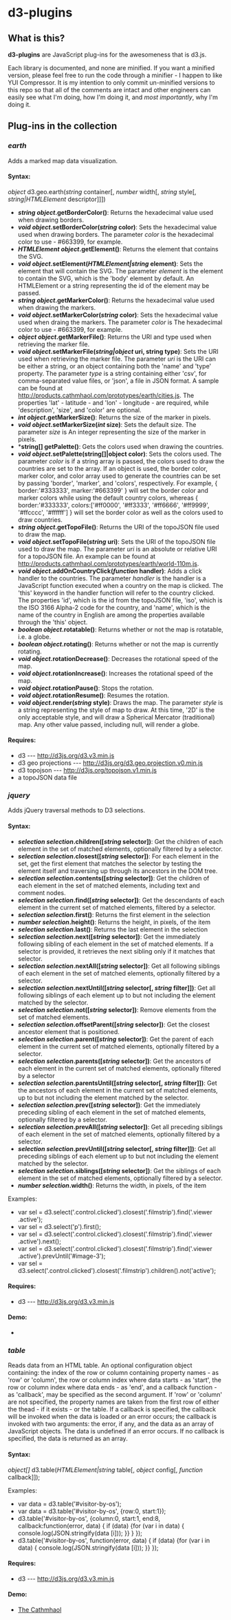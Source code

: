 d3-plugins
==========

## What is this?

**d3-plugins** are JavaScript plug-ins for the awesomeness that is d3.js.

Each library is documented, and none are minified. If you want a minified version, please feel free to run the code through a minifier - I happen to like YUI Compressor. It is my intention to only commit un-minified versions to this repo so that all of the comments are intact and other engineers can easily see what I'm doing, how I'm doing it, and *most importantly*, why I'm doing it.

## Plug-ins in the collection

### *earth*
Adds a marked map data visualization.

#### Syntax:
*object* d3.geo.earth(*string* container[, *number* width[, *string* style[, *string|HTMLElement* descriptor]]])

- ***string* *object*.getBorderColor()**: Returns the hexadecimal value used when drawing borders.
- ***void* *object*.setBorderColor(*string* color)**: Sets the hexadecimal value used when drawing borders. The parameter <em>color</em> is the hexadecimal color to use - #663399, for example.
- ***HTMLElement* *object*.getElement()**: Returns the element that contains the SVG.
- ***void* *object*.setElement(*HTMLElement|string* element)**: Sets the element that will contain the SVG. The parameter <em>element</em> is the element to contain the SVG, which is the 'body' element by default. An HTMLElement or a string representing the id of the element may be passed.
- ***string* *object*.getMarkerColor()**: Returns the hexadecimal value used when drawing the markers.
- ***void* *object*.setMarkerColor(*string* color)**: Sets the hexadecimal value used when draing the markers. The parameter <em>color</em> is The hexadecimal color to use - #663399, for example.
- ***object* *object*.getMarkerFile()**: Returns the URI and type used when retrieving the marker file.
- ***void* *object*.setMarkerFile(*string|object* uri, string type)**: Sets the URI used when retrieving the marker file. The parameter <em>uri</em> is the URI can be either a string, or an object containing both the 'name' and 'type' property. The parameter <em>type</em> is a string containing either 'csv', for comma-separated value files, or 'json', a file in JSON format. A sample can be found at <a href="http://products.cathmhaol.com/prototypes/earth/cities.js" target="_new">http://products.cathmhaol.com/prototypes/earth/cities.js</a>. The properties 'lat' - latitude - and 'lon' - longitude - are required, while 'description', 'size', and 'color' are optional.
- ***int* *object*.getMarkerSize()**: Returns the size of the marker in pixels.
- ***void* *object*.setMarkerSize(*int* size)**: Sets the default size. The parameter <em>size</em> is An integer representing the size of the marker in pixels.
- ***string[] getPalette()**: Gets the colors used when drawing the countries.
- ***void* *object*.setPalette(string[]|object color)**: Sets the colors used. The parameter <em>color</em> is if a string array is passed, the colors used to draw the countries are set to the array. If an object is used, the border color, marker color, and color array used to generate the countries can be set by passing 'border', 'marker', and 'colors', respectively. For example, <span class="code">{ border:'#333333', marker:'#663399' }</span> will set the border color and marker colors while using the default country colors, whereas <span class="code">{ border:'#333333', colors:['#ff0000', '#ff3333', '#ff6666', '#ff9999', '#ffcccc', '#ffffff'] }</span> will set the border color as well as the colors used to draw countries.
- ***string* *object*.getTopoFile()**: Returns the URI of the topoJSON file used to draw the map.
- ***void* *object*.setTopoFile(*string* uri)**: Sets the URI of the topoJSON file used to draw the map. The parameter <em>uri</em> is an absolute or relative URI for a topoJSON file. An example can be found at <a href="http://products.cathmhaol.com/prototypes/earth/world-110m.js" target="_new">http://products.cathmhaol.com/prototypes/earth/world-110m.js</a>.
- ***void* *object*.addOnCountryClick(*function* handler)**: Adds a click handler to the countries. The parameter <em>handler</em> is the handler is a JavaScript function executed when a country on the map is clicked. The 'this' keyword in the handler function will refer to the country clicked. The properties 'id', which is the id from the topoJSON file, 'iso', which is the ISO 3166 Alpha-2 code for the country, and 'name', which is the name of the country in English are among the properties available through the 'this' object.
- ***boolean* *object*.rotatable()**: Returns whether or not the map is rotatable, i.e. a globe.
- ***boolean* *object*.rotating()**: Returns whether or not the map is currently rotating.
- ***void* *object*.rotationDecrease()**: Decreases the rotational speed of the map.
- ***void* *object*.rotationIncrease()**: Increases the rotational speed of the map.
- ***void* *object*.rotationPause()**: Stops the rotation.
- ***void* *object*.rotationResume()**: Resumes the rotation.
- ***void* *object*.render(*string* style)**: Draws the map. The parameter <em>style</em> is a string representing the style of map to draw. At this time, '2D' is the only acceptable style, and will draw a Spherical Mercator (traditional) map. Any other value passed, including null, will render a globe.


#### Requires:
- d3 --- http://d3js.org/d3.v3.min.js
- d3 geo projections --- http://d3js.org/d3.geo.projection.v0.min.js
- d3 topojson --- http://d3js.org/topojson.v1.min.js
- a topoJSON data file


### *jquery*
Adds jQuery traversal methods to D3 selections.

#### Syntax:
- ***selection* *selection*.children([*string* selector])**: Get the children of each element in the set of matched elements, optionally filtered by a selector.
- ***selection* *selection*.closest([*string* selector])**: For each element in the set, get the first element that matches the selector by testing the element itself and traversing up through its ancestors in the DOM tree.
- ***selection* *selection*.contents([*string* selector])**: Get the children of each element in the set of matched elements, including text and comment nodes.
- ***selection* *selection*.find([*string* selector])**: Get the descendants of each element in the current set of matched elements, filtered by a selector.
- ***selection* *selection*.first()**: Returns the first element in the selection
- ***number* *selection*.height()**: Returns the height, in pixels, of the item
- ***selection* *selection*.last()**: Returns the last element in the selection
- ***selection* *selection*.next([*string* selector])**: Get the immediately following sibling of each element in the set of matched elements. If a selector is provided, it retrieves the next sibling only if it matches that selector.
- ***selection* *selection*.nextAll([*string* selector])**: Get all following siblings of each element in the set of matched elements, optionally filtered by a selector.
- ***selection* *selection*.nextUntil([*string* selector[, *string* filter]])**: Get all following siblings of each element up to but not including the element matched by the selector.
- ***selection* *selection*.not([*string* selector])**: Remove elements from the set of matched elements.
- ***selection* *selection*.offsetParent([*string* selector])**: Get the closest ancestor element that is positioned.
- ***selection* *selection*.parent([*string* selector])**: Get the parent of each element in the current set of matched elements, optionally filtered by a selector.
- ***selection* *selection*.parents([*string* selector])**: Get the ancestors of each element in the current set of matched elements, optionally filtered by a selector
- ***selection* *selection*.parentsUntil([*string* selector[, *string* filter]])**: Get the ancestors of each element in the current set of matched elements, up to but not including the element matched by the selector.
- ***selection* *selection*.prev([*string* selector])**: Get the immediately preceding sibling of each element in the set of matched elements, optionally filtered by a selector.
- ***selection* *selection*.prevAll([*string* selector])**: Get all preceding siblings of each element in the set of matched elements, optionally filtered by a selector.
- ***selection* *selection*.prevUntil([*string* selector[, *string* filter]])**: Get all preceding siblings of each element up to but not including the element matched by the selector.
- ***selection* *selection*.siblings([*string* selector])**: Get the siblings of each element in the set of matched elements, optionally filtered by a selector.
- ***number* *selection*.width()**: Returns the width, in pixels, of the item

Examples:
- var sel = d3.select('.control.clicked').closest('.filmstrip').find('.viewer .active');
- var sel = d3.select('p').first();
- var sel = d3.select('.control.clicked').closest('.filmstrip').find('.viewer .active').next();
- var sel = d3.select('.control.clicked').closest('.filmstrip').find('.viewer .active').prevUntil('#image-3');
- var sel = d3.select('.control.clicked').closest('.filmstrip').children().not('active');

#### Requires:
- d3 --- http://d3js.org/d3.v3.min.js

#### Demo:
- 

### *table*
Reads data from an HTML table. An optional configuration object containing: the index of the row or column containing property names - as 'row' or 'column', the row or column index where data starts - as 'start', the row or column index where data ends - as 'end', and a callback function - as 'callback', may be specified as the second argument. If 'row' or 'column' are not specified, the property names are taken from the first row of either the thead - if it exists - or the table. If a callback is specified, the callback will be invoked when the data is loaded or an error occurs; the callback is invoked with two arguments: the error, if any, and the data as an array of JavaScript objects. The data is undefined if an error occurs. If no callback is specified, the data is returned as an array.

#### Syntax:
*object[]* d3.table(*HTMLElement|string* table[, *object* config[, *function* callback]]);

Examples:
- var data = d3.table('#visitor-by-os');
- var data = d3.table('#visitor-by-os', {row:0, start:1});
- d3.table('#visitor-by-os', {column:0, start:1, end:8, callback:function(error, data) { if (data) {for (var i in data) { console.log(JSON.stringify(data [i])); }} } });
- d3.table('#visitor-by-os', function(error, data) { if (data) {for (var i in data) { console.log(JSON.stringify(data [i])); }} });

#### Requires:
- d3 --- http://d3js.org/d3.v3.min.js

#### Demo:
- [The Cathmhaol](http://products.cathmhaol.com/prototypes/d3-table/)

